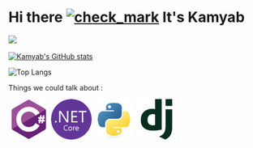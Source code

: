 <h1> Hi there <a href="https://emoji.gg/emoji/7723-check-mark"><img src="https://cdn3.emoji.gg/emojis/7723-check-mark.gif" width="30px" height="30px" alt="check_mark"></a> It's Kamyab </h1>

<img src="https://img.shields.io/github/stars/Kamyab-MT">

[![Kamyab's GitHub stats](https://github-readme-stats.vercel.app/api?username=Kamyab-MT&show_icons=true&theme=gotham)](https://github.com/anuraghazra/github-readme-stats)

![Top Langs](https://github-readme-stats.vercel.app/api/top-langs/?username=Kamyab-MT&theme=gotham&size_weight=0.5&count_weight=0.5)

Things we could talk about :

<img src="https://github.com/devicons/devicon/blob/master/icons/csharp/csharp-original.svg" width="80px" height="80px"> <img src="https://github.com/devicons/devicon/blob/master/icons/dotnetcore/dotnetcore-original.svg" width="80px" height="80px"> <img src="https://github.com/devicons/devicon/blob/master/icons/python/python-original.svg" width="80px" height="80px"> <img src="https://github.com/devicons/devicon/blob/master/icons/django/django-plain.svg" width="80px" height="80px">
